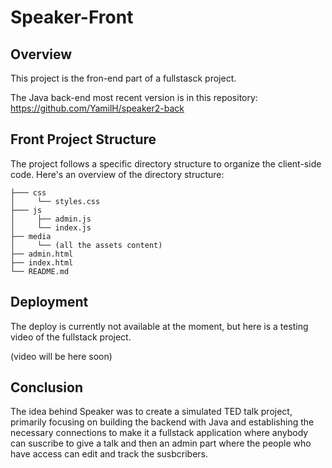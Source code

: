 # Speaker-Front

## Overview

This project is the fron-end part of a fullstasck project.

The Java back-end most recent version is in this repository: https://github.com/YamilH/speaker2-back


## Front Project Structure

The project follows a specific directory structure to organize the client-side code. Here's an overview of the directory structure:

```.
├─── css
│     └── styles.css
├─── js
│     ├── admin.js
│     └── index.js
├── media
│     └── (all the assets content)
├── admin.html
├── index.html
└── README.md
```


## Deployment

The deploy is currently not available at the moment, but here is a testing video of the fullstack project.

(video will be here soon)


## Conclusion

The idea behind Speaker was to create a simulated TED talk project, primarily focusing on building the backend with Java and establishing the necessary connections to make it a fullstack application where anybody can suscribe to give a talk and then an admin part where the people who have access can edit and track the susbcribers.